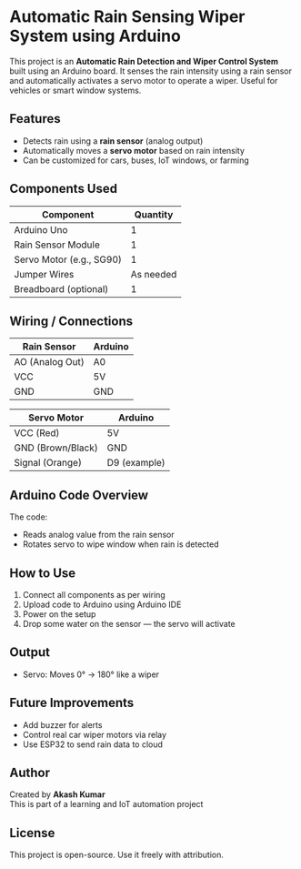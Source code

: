 # Automatic Rain Sensing Wiper System using Arduino


This project is an **Automatic Rain Detection and Wiper Control System** built using an Arduino board. It senses the rain intensity using a rain sensor and automatically activates a servo motor to operate a wiper. Useful for vehicles or smart window systems.

##  Features

- Detects rain using a **rain sensor** (analog output)
- Automatically moves a **servo motor** based on rain intensity
- Can be customized for cars, buses, IoT windows, or farming

##  Components Used

| Component              | Quantity |
|------------------------|----------|
| Arduino Uno            | 1        |
| Rain Sensor Module     | 1        |
| Servo Motor (e.g., SG90)| 1        |
| Jumper Wires           | As needed |
| Breadboard (optional)  | 1        |

##  Wiring / Connections

| Rain Sensor     | Arduino      |
|-----------------|--------------|
| AO (Analog Out) | A0           |
| VCC             | 5V           |
| GND             | GND          |

| Servo Motor     | Arduino      |
|-----------------|--------------|
| VCC (Red)       | 5V           |
| GND (Brown/Black)| GND         |
| Signal (Orange) | D9 (example) |



##  Arduino Code Overview

The code:
- Reads analog value from the rain sensor
- Rotates servo to wipe window when rain is detected

## How to Use

1. Connect all components as per wiring
2. Upload code to Arduino using Arduino IDE
3. Power on the setup
4. Drop some water on the sensor — the servo will activate 

## Output

- Servo: Moves 0° → 180° like a wiper

##  Future Improvements

- Add buzzer for alerts
- Control real car wiper motors via relay
- Use ESP32 to send rain data to cloud

## Author

Created by **Akash Kumar**  
This is part of a learning and IoT automation project

##  License

This project is open-source. Use it freely with attribution.
